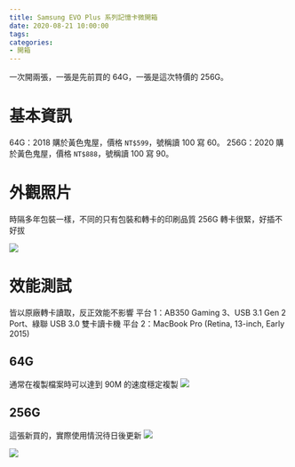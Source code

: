 ```yaml
---
title: Samsung EVO Plus 系列記憶卡微開箱
date: 2020-08-21 10:00:00
tags:
categories:
- 開箱
---
```

一次開兩張，一張是先前買的 64G，一張是這次特價的 256G。
<!--more-->
# 基本資訊
64G：2018 購於黃色鬼屋，價格 `NT$599`，號稱讀 100 寫 60。
256G：2020 購於黃色鬼屋，價格 `NT$888`，號稱讀 100 寫 90。

# 外觀照片
時隔多年包裝一樣，不同的只有包裝和轉卡的印刷品質
256G 轉卡很緊，好插不好拔

![](https://nmqpyw.bn.files.1drv.com/y4meuMflJwFxSxT5o3-1Baz16ozkTkgRwkmFM17peDM_ymSz_EFRa1Cv384ajD0oZOZ_pklKkxOidFh-jKgLw8dt15idw9zs1rjoLswBgipxzb_cjcwzk-D-ioKM8qeIFAFow6Dkx051zqTdAxPhHsAvrh6UMnBCUxNGyZVWopAmUzb8oPF0Ez4ooiOvG_SVJT9jBQO6b9KPb2k0RaFIXgvAw)


# 效能測試
皆以原廠轉卡讀取，反正效能不影響
平台 1：AB350 Gaming 3、USB 3.1 Gen 2 Port、綠聯 USB 3.0 雙卡讀卡機
平台 2：MacBook Pro (Retina, 13-inch, Early 2015)

## 64G
通常在複製檔案時可以達到 90M 的速度穩定複製
![](https://nm9q2a.bn.files.1drv.com/y4mUsniZBOqRPEiA_dD4CG-fgWDn4KO9Ubi_u5zhzE2jJ7k4_mNfb6Uv1dpw4kPNyEL_iQVNlLPrzRzHjy3o_BybNVk5mtZt0bxv6spT4B7FqVORZf4VQs9bI-qtRKyx0gI-_NWJadiwuaypvjbPF2kJUAg6qGyR9lcDriZNXLuG6XnRNe1wUdaJq6STpa-SZeP_WnqsPcFzPidCQhACip8-g)

## 256G
這張新買的，實際使用情況待日後更新
![](https://0em51g.bn.files.1drv.com/y4mWUJafZLeBUXgSQvkZnn6troWVMlBTmFbt6BH6yRAvYEnCtl1S4QvO9CM7bUnsBp259lIloZ0-WteWsiTih02B27UUL98ThnpT1L4YXO06ttJ9KiaXEPdNHn5tH_czRt0gU090mBjhUco0iWx7bkRMo8yUPaFJb3igTaZrIDmDP5D7H-Fg_hx1ol5j87koZDv2lt1GQdXHdEVRivRZC4EEg)

![](https://0eoeyq.bn.files.1drv.com/y4mlFGrKLNjUc9BUUbeM6zU1x8kEqoF3_ZsopWmZPx_A8ia_E7xAJqCCT877GNM7ZGwS5hPvFH6uxEVxqbfk_dLItFB_UMCqx1TkaGaeggsnb-OQWsPH4Kj6r4PkLy5x4OWUtg7XYoZ1MsvWHKNhoDieE-cfq1pwJK3yXyOpyXrtPuZc9GhF0c8CmynSUuY55zW2_WAiFqdTff_DWOH5z_3hw)